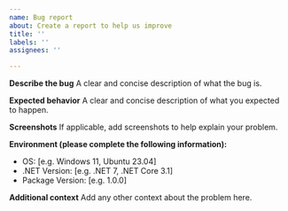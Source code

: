 ```yaml
---
name: Bug report
about: Create a report to help us improve
title: ''
labels: ''
assignees: ''

---
```


**Describe the bug**
A clear and concise description of what the bug is.

**Expected behavior**
A clear and concise description of what you expected to happen.

**Screenshots**
If applicable, add screenshots to help explain your problem.

**Environment (please complete the following information):**

- OS: [e.g. Windows 11, Ubuntu 23.04]
- .NET Version: [e.g. .NET 7, .NET Core 3.1]
- Package Version: [e.g. 1.0.0]

**Additional context**
Add any other context about the problem here.
